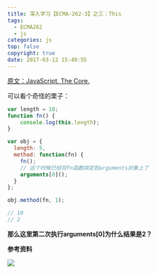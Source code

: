 ```yaml
---
title: 深入学习【ECMA-262-3】之三：This
tags:
  - ECMA262
  - js
categories: js
top: false
copyright: true
date: 2017-03-12 15:49:55
---
```

[原文：JavaScript. The Core.](http://dmitrysoshnikov.com/ecmascript/javascript-the-core/)
<!--more-->

可以看个奇怪的栗子：
```js
var length = 10;
function fn() {
	console.log(this.length);
}

var obj = {
  length: 5,
  method: function(fn) {
    fn();
	// 这个时候已经将fn函数绑定到arguments对象上了
    arguments[0]();
  }
};

obj.method(fn, 1);

// 10
// 2
```
**那么这里第二次执行arguments[0]为什么结果是2？**

**参考资料**
[]()

![](http://oankigr4l.bkt.clouddn.com/wexin.png)